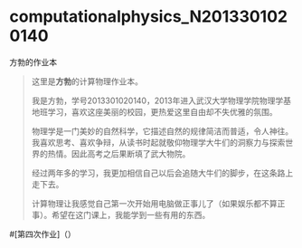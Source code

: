 # computationalphysics_N2013301020140
方勃的作业本
>   这里是**方勃**的计算物理作业本。
>   
>   我是方勃，学号2013301020140，2013年进入武汉大学物理学院物理学基地班学习，喜欢这座美丽的校园，更热爱这里自由却不失优雅的氛围。
> 
>   物理学是一门美妙的自然科学，它描述自然的规律简洁而普适，令人神往。我喜欢思考、喜欢争辩，从读书时起就敬仰物理学大牛们的洞察力与探索世界的热情。因此高考之后果断填了武大物院。
>   
>   经过两年多的学习，我更加相信自己以后会追随大牛们的脚步，在这条路上走下去。
>   
>   计算物理让我感觉自己第一次开始用电脑做正事儿了（如果娱乐都不算正事）。希望在这门课上，我能学到一些有用的东西。

#[第四次作业]（）
